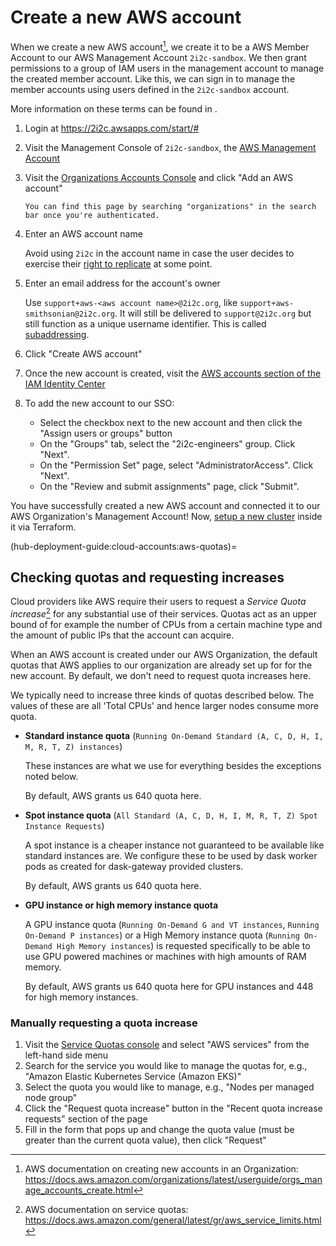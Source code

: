 # Create a new AWS account

When we create a new AWS account[^1], we create it to be a AWS Member Account to
our AWS Management Account `2i2c-sandbox`. We then grant permissions to a group
of IAM users in the management account to manage the created member account.
Like this, we can sign in to manage the member accounts using users defined in
the `2i2c-sandbox` account.

More information on these terms can be found in [](cloud-access:aws).

1. Login at https://2i2c.awsapps.com/start/#

2. Visit the Management Console of `2i2c-sandbox`, the [AWS Management Account](cloud-access:aws-management-account)

3. Visit the [Organizations Accounts Console](https://us-east-1.console.aws.amazon.com/organizations/v2/home/accounts) and click "Add an AWS account"

   ```{tip}
   You can find this page by searching "organizations" in the search bar once you're authenticated.
   ```

4. Enter an AWS account name

   Avoid using `2i2c` in the account name in case the user decides to exercise
   their [right to replicate](https://2i2c.org/right-to-replicate/) at some
   point.

5. Enter an email address for the account's owner

   Use `support+aws-<aws account name>@2i2c.org`, like `support+aws-smithsonian@2i2c.org`. It will still be delivered to `support@2i2c.org` but still function as a unique username identifier. This is called [subaddressing].

   [subaddressing]: https://en.wikipedia.org/wiki/Email_address#Subaddressing

6. Click "Create AWS account"

7. Once the new account is created, visit the [AWS accounts section of the IAM Identity Center](https://us-east-1.console.aws.amazon.com/iamv2/home?region=us-east-1#/organization/accounts)

8. To add the new account to our SSO:
   * Select the checkbox next to the new account and then click the "Assign users or groups" button
   * On the "Groups" tab, select the "2i2c-engineers" group. Click "Next".
   * On the "Permission Set" page, select "AdministratorAccess". Click "Next".
   * On the "Review and submit assignments" page, click "Submit".

You have successfully created a new AWS account and connected it to our AWS Organization's Management Account!
Now, [setup a new cluster](new-cluster:aws) inside it via Terraform.

(hub-deployment-guide:cloud-accounts:aws-quotas)=
## Checking quotas and requesting increases

Cloud providers like AWS require their users to request a _Service Quota
increase_[^2] for any substantial use of their services. Quotas act as an upper
bound of for example the number of CPUs from a certain machine type and the
amount of public IPs that the account can acquire.

When an AWS account is created under our AWS Organization, the default quotas
that AWS applies to our organization are already set up for for the new account.
By default, we don't need to request quota increases here.

We typically need to increase three kinds of quotas described below. The values
of these are all 'Total CPUs' and hence larger nodes consume more quota.

- **Standard instance quota** (`Running On-Demand Standard (A, C, D, H, I, M, R, T, Z) instances`)

  These instances are what we use for everything besides the exceptions noted
  below.

  By default, AWS grants us 640 quota here.

- **Spot instance quota** (`All Standard (A, C, D, H, I, M, R, T, Z) Spot Instance Requests`)

  A spot instance is a cheaper instance not guaranteed to be available like
  standard instances are. We configure these to be used by dask worker pods as
  created for dask-gateway provided clusters.

  By default, AWS grants us 640 quota here.

- **GPU instance or high memory instance quota**

  A GPU instance quota (`Running On-Demand G and VT instances`, `Running
  On-Demand P instances`) or a High Memory instance quota (`Running On-Demand
  High Memory instances`) is requested specifically to be able to use GPU
  powered machines or machines with high amounts of RAM memory.

  By default, AWS grants us 640 quota here for GPU instances and 448 for
  high memory instances.

### Manually requesting a quota increase

1. Visit the [Service Quotas console](https://console.aws.amazon.com/servicequotas/home) and select "AWS services" from the left-hand side menu
2. Search for the service you would like to manage the quotas for, e.g., "Amazon Elastic Kubernetes Service (Amazon EKS)"
3. Select the quota you would like to manage, e.g., "Nodes per managed node group"
4. Click the "Request quota increase" button in the "Recent quota increase requests" section of the page
5. Fill in the form that pops up and change the quota value (must be greater than the current quota value), then click "Request"

[^1]: AWS documentation on creating new accounts in an Organization: <https://docs.aws.amazon.com/organizations/latest/userguide/orgs_manage_accounts_create.html>
[^2]: AWS documentation on service quotas: <https://docs.aws.amazon.com/general/latest/gr/aws_service_limits.html>
